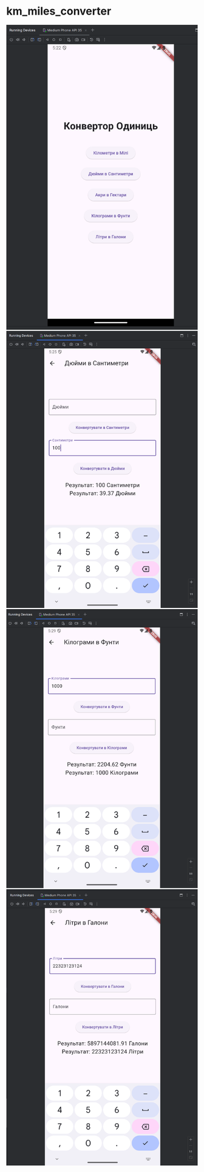 # km_miles_converter

![plot](/photos/demo_img1.png)
![plot](/photos/demo_img2.png)
![plot](/photos/demo_img3.png)
![plot](/photos/demo_img4.png)